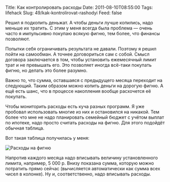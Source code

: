 Title: Как контролировать расходы
Date: 2011-08-10T08:55:00
Tags: lifehack
Slug: 49/kak-kontrolirovat-rashodyi
Feed: false

Решил я подкопить деньжат. А чтобы деньги лучше копились, надо меньше их тратить. С этим у меня всегда была проблема — очень часто я импульсивно покупаю всякую фигню, тем более, что финансы позволяют.

Попытки себя ограничивать результата не давали. Поэтому я решил пойти на самообман. А точнее договориться сам с собой. Смысл договора заключается в том, чтобы установить ежемесячный лимит трат и не превышать его. Это позволяет иногда всё-таки покупать фигню, но делать это более разумно.

Важно то, что сумма, оставшаяся с предыдущего месяца переходит на следующий. Таким образом можно копить деньги на дорогую фигню. А ещё есть шанс, что в процессе накопления вообще расхочется её покупать.

Чтобы мониторить расходы есть куча разных программ. Я уже пробовал использовать многие из них и остановился на никакой. Тем более что мне не надо планировать семейный бюджет с учётом выплат по ипотеке, надо просто считать расходы на фигню. Для этого подойдёт обычная таблица.

Вот такая таблица получилась у меня:

![Расходы на фигню](/images/Расходы_на_фигню.png)

Напротив каждого месяца надо вписывать величину установленного лимита, например, 5 000 р. Внизу показана сумма, которую можно потратить прямо сейчас (вычисляется автоматически как сумма всех чисел в колонке). Ну и, соответственно, надо вписывать расходы.
